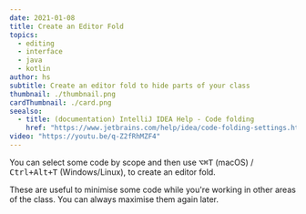 ```yaml
---
date: 2021-01-08
title: Create an Editor Fold
topics:
  - editing
  - interface
  - java
  - kotlin
author: hs
subtitle: Create an editor fold to hide parts of your class
thumbnail: ./thumbnail.png
cardThumbnail: ./card.png
seealso:
  - title: (documentation) IntelliJ IDEA Help - Code folding
    href: "https://www.jetbrains.com/help/idea/code-folding-settings.html"
video: "https://youtu.be/q-Z2fRhMZF4"
---
```


You can select some code by scope and then use <kbd>⌥⌘T</kbd> (macOS) / <kbd>Ctrl+Alt+T</kbd> (Windows/Linux), to create an editor fold.

These are useful to minimise some code while you're working in other areas of the class. You can always maximise them again later.

